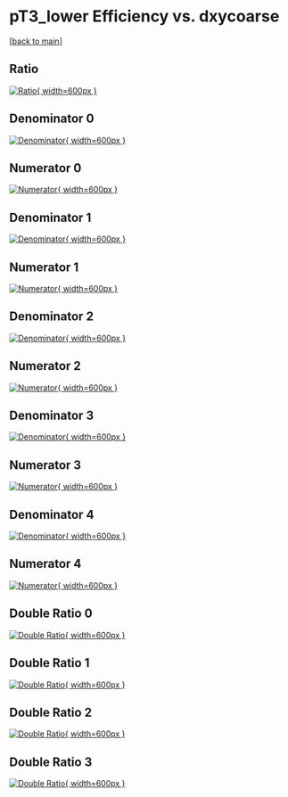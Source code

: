 # pT3_lower Efficiency vs. dxycoarse

[[back to main](./)]



## Ratio

[![Ratio](../mtv/var/pT3_lower_loweta_211_1_eff_dxycoarse.png){ width=600px }](../mtv/var/pT3_lower_loweta_211_1_eff_dxycoarse.pdf)

## Denominator 0

[![Denominator](../mtv/den/pT3_lower_loweta_211_1_eff_dxycoarse_den0.png){ width=600px }](../mtv/den/pT3_lower_loweta_211_1_eff_dxycoarse_den0.pdf)

## Numerator 0

[![Numerator](../mtv/num/pT3_lower_loweta_211_1_eff_dxycoarse_num0.png){ width=600px }](../mtv/num/pT3_lower_loweta_211_1_eff_dxycoarse_num0.pdf)

## Denominator 1

[![Denominator](../mtv/den/pT3_lower_loweta_211_1_eff_dxycoarse_den1.png){ width=600px }](../mtv/den/pT3_lower_loweta_211_1_eff_dxycoarse_den1.pdf)

## Numerator 1

[![Numerator](../mtv/num/pT3_lower_loweta_211_1_eff_dxycoarse_num1.png){ width=600px }](../mtv/num/pT3_lower_loweta_211_1_eff_dxycoarse_num1.pdf)

## Denominator 2

[![Denominator](../mtv/den/pT3_lower_loweta_211_1_eff_dxycoarse_den2.png){ width=600px }](../mtv/den/pT3_lower_loweta_211_1_eff_dxycoarse_den2.pdf)

## Numerator 2

[![Numerator](../mtv/num/pT3_lower_loweta_211_1_eff_dxycoarse_num2.png){ width=600px }](../mtv/num/pT3_lower_loweta_211_1_eff_dxycoarse_num2.pdf)

## Denominator 3

[![Denominator](../mtv/den/pT3_lower_loweta_211_1_eff_dxycoarse_den3.png){ width=600px }](../mtv/den/pT3_lower_loweta_211_1_eff_dxycoarse_den3.pdf)

## Numerator 3

[![Numerator](../mtv/num/pT3_lower_loweta_211_1_eff_dxycoarse_num3.png){ width=600px }](../mtv/num/pT3_lower_loweta_211_1_eff_dxycoarse_num3.pdf)

## Denominator 4

[![Denominator](../mtv/den/pT3_lower_loweta_211_1_eff_dxycoarse_den4.png){ width=600px }](../mtv/den/pT3_lower_loweta_211_1_eff_dxycoarse_den4.pdf)

## Numerator 4

[![Numerator](../mtv/num/pT3_lower_loweta_211_1_eff_dxycoarse_num4.png){ width=600px }](../mtv/num/pT3_lower_loweta_211_1_eff_dxycoarse_num4.pdf)

## Double Ratio 0

[![Double Ratio](../mtv/ratio/pT3_lower_loweta_211_1_eff_dxycoarse_ratio0.png){ width=600px }](../mtv/ratio/pT3_lower_loweta_211_1_eff_dxycoarse_ratio0.pdf)

## Double Ratio 1

[![Double Ratio](../mtv/ratio/pT3_lower_loweta_211_1_eff_dxycoarse_ratio1.png){ width=600px }](../mtv/ratio/pT3_lower_loweta_211_1_eff_dxycoarse_ratio1.pdf)

## Double Ratio 2

[![Double Ratio](../mtv/ratio/pT3_lower_loweta_211_1_eff_dxycoarse_ratio2.png){ width=600px }](../mtv/ratio/pT3_lower_loweta_211_1_eff_dxycoarse_ratio2.pdf)

## Double Ratio 3

[![Double Ratio](../mtv/ratio/pT3_lower_loweta_211_1_eff_dxycoarse_ratio3.png){ width=600px }](../mtv/ratio/pT3_lower_loweta_211_1_eff_dxycoarse_ratio3.pdf)

